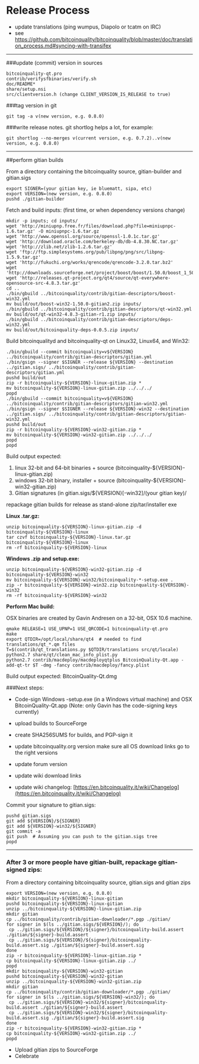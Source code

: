 Release Process
====================

* update translations (ping wumpus, Diapolo or tcatm on IRC)
* see https://github.com/bitcoinquality/bitcoinquality/blob/master/doc/translation_process.md#syncing-with-transifex

* * *

###update (commit) version in sources


	bitcoinquality-qt.pro
	contrib/verifysfbinaries/verify.sh
	doc/README*
	share/setup.nsi
	src/clientversion.h (change CLIENT_VERSION_IS_RELEASE to true)

###tag version in git

	git tag -a v(new version, e.g. 0.8.0)

###write release notes. git shortlog helps a lot, for example:

	git shortlog --no-merges v(current version, e.g. 0.7.2)..v(new version, e.g. 0.8.0)

* * *

##perform gitian builds

 From a directory containing the bitcoinquality source, gitian-builder and gitian.sigs
  
	export SIGNER=(your gitian key, ie bluematt, sipa, etc)
	export VERSION=(new version, e.g. 0.8.0)
	pushd ./gitian-builder

 Fetch and build inputs: (first time, or when dependency versions change)

	mkdir -p inputs; cd inputs/
	wget 'http://miniupnp.free.fr/files/download.php?file=miniupnpc-1.6.tar.gz' -O miniupnpc-1.6.tar.gz
	wget 'http://www.openssl.org/source/openssl-1.0.1c.tar.gz'
	wget 'http://download.oracle.com/berkeley-db/db-4.8.30.NC.tar.gz'
	wget 'http://zlib.net/zlib-1.2.6.tar.gz'
	wget 'ftp://ftp.simplesystems.org/pub/libpng/png/src/libpng-1.5.9.tar.gz'
	wget 'http://fukuchi.org/works/qrencode/qrencode-3.2.0.tar.bz2'
	wget 'http://downloads.sourceforge.net/project/boost/boost/1.50.0/boost_1_50_0.tar.bz2'
	wget 'http://releases.qt-project.org/qt4/source/qt-everywhere-opensource-src-4.8.3.tar.gz'
	cd ..
	./bin/gbuild ../bitcoinquality/contrib/gitian-descriptors/boost-win32.yml
	mv build/out/boost-win32-1.50.0-gitian2.zip inputs/
	./bin/gbuild ../bitcoinquality/contrib/gitian-descriptors/qt-win32.yml
	mv build/out/qt-win32-4.8.3-gitian-r1.zip inputs/
	./bin/gbuild ../bitcoinquality/contrib/gitian-descriptors/deps-win32.yml
	mv build/out/bitcoinquality-deps-0.0.5.zip inputs/

 Build bitcoinqualityd and bitcoinquality-qt on Linux32, Linux64, and Win32:
  
	./bin/gbuild --commit bitcoinquality=v${VERSION} ../bitcoinquality/contrib/gitian-descriptors/gitian.yml
	./bin/gsign --signer $SIGNER --release ${VERSION} --destination ../gitian.sigs/ ../bitcoinquality/contrib/gitian-descriptors/gitian.yml
	pushd build/out
	zip -r bitcoinquality-${VERSION}-linux-gitian.zip *
	mv bitcoinquality-${VERSION}-linux-gitian.zip ../../../
	popd
	./bin/gbuild --commit bitcoinquality=v${VERSION} ../bitcoinquality/contrib/gitian-descriptors/gitian-win32.yml
	./bin/gsign --signer $SIGNER --release ${VERSION}-win32 --destination ../gitian.sigs/ ../bitcoinquality/contrib/gitian-descriptors/gitian-win32.yml
	pushd build/out
	zip -r bitcoinquality-${VERSION}-win32-gitian.zip *
	mv bitcoinquality-${VERSION}-win32-gitian.zip ../../../
	popd
	popd

  Build output expected:

  1. linux 32-bit and 64-bit binaries + source (bitcoinquality-${VERSION}-linux-gitian.zip)
  2. windows 32-bit binary, installer + source (bitcoinquality-${VERSION}-win32-gitian.zip)
  3. Gitian signatures (in gitian.sigs/${VERSION}[-win32]/(your gitian key)/

repackage gitian builds for release as stand-alone zip/tar/installer exe

**Linux .tar.gz:**

	unzip bitcoinquality-${VERSION}-linux-gitian.zip -d bitcoinquality-${VERSION}-linux
	tar czvf bitcoinquality-${VERSION}-linux.tar.gz bitcoinquality-${VERSION}-linux
	rm -rf bitcoinquality-${VERSION}-linux

**Windows .zip and setup.exe:**

	unzip bitcoinquality-${VERSION}-win32-gitian.zip -d bitcoinquality-${VERSION}-win32
	mv bitcoinquality-${VERSION}-win32/bitcoinquality-*-setup.exe .
	zip -r bitcoinquality-${VERSION}-win32.zip bitcoinquality-${VERSION}-win32
	rm -rf bitcoinquality-${VERSION}-win32

**Perform Mac build:**

  OSX binaries are created by Gavin Andresen on a 32-bit, OSX 10.6 machine.

	qmake RELEASE=1 USE_UPNP=1 USE_QRCODE=1 bitcoinquality-qt.pro
	make
	export QTDIR=/opt/local/share/qt4  # needed to find translations/qt_*.qm files
	T=$(contrib/qt_translations.py $QTDIR/translations src/qt/locale)
	python2.7 share/qt/clean_mac_info_plist.py
	python2.7 contrib/macdeploy/macdeployqtplus BitcoinQuality-Qt.app -add-qt-tr $T -dmg -fancy contrib/macdeploy/fancy.plist

 Build output expected: BitcoinQuality-Qt.dmg

###Next steps:

* Code-sign Windows -setup.exe (in a Windows virtual machine) and
  OSX BitcoinQuality-Qt.app (Note: only Gavin has the code-signing keys currently)

* upload builds to SourceForge

* create SHA256SUMS for builds, and PGP-sign it

* update bitcoinquality.org version
  make sure all OS download links go to the right versions

* update forum version

* update wiki download links

* update wiki changelog: [https://en.bitcoinquality.it/wiki/Changelog](https://en.bitcoinquality.it/wiki/Changelog)

Commit your signature to gitian.sigs:

	pushd gitian.sigs
	git add ${VERSION}/${SIGNER}
	git add ${VERSION}-win32/${SIGNER}
	git commit -a
	git push  # Assuming you can push to the gitian.sigs tree
	popd

-------------------------------------------------------------------------

### After 3 or more people have gitian-built, repackage gitian-signed zips:

From a directory containing bitcoinquality source, gitian.sigs and gitian zips

	export VERSION=(new version, e.g. 0.8.0)
	mkdir bitcoinquality-${VERSION}-linux-gitian
	pushd bitcoinquality-${VERSION}-linux-gitian
	unzip ../bitcoinquality-${VERSION}-linux-gitian.zip
	mkdir gitian
	cp ../bitcoinquality/contrib/gitian-downloader/*.pgp ./gitian/
	for signer in $(ls ../gitian.sigs/${VERSION}/); do
	 cp ../gitian.sigs/${VERSION}/${signer}/bitcoinquality-build.assert ./gitian/${signer}-build.assert
	 cp ../gitian.sigs/${VERSION}/${signer}/bitcoinquality-build.assert.sig ./gitian/${signer}-build.assert.sig
	done
	zip -r bitcoinquality-${VERSION}-linux-gitian.zip *
	cp bitcoinquality-${VERSION}-linux-gitian.zip ../
	popd
	mkdir bitcoinquality-${VERSION}-win32-gitian
	pushd bitcoinquality-${VERSION}-win32-gitian
	unzip ../bitcoinquality-${VERSION}-win32-gitian.zip
	mkdir gitian
	cp ../bitcoinquality/contrib/gitian-downloader/*.pgp ./gitian/
	for signer in $(ls ../gitian.sigs/${VERSION}-win32/); do
	 cp ../gitian.sigs/${VERSION}-win32/${signer}/bitcoinquality-build.assert ./gitian/${signer}-build.assert
	 cp ../gitian.sigs/${VERSION}-win32/${signer}/bitcoinquality-build.assert.sig ./gitian/${signer}-build.assert.sig
	done
	zip -r bitcoinquality-${VERSION}-win32-gitian.zip *
	cp bitcoinquality-${VERSION}-win32-gitian.zip ../
	popd

- Upload gitian zips to SourceForge
- Celebrate 
